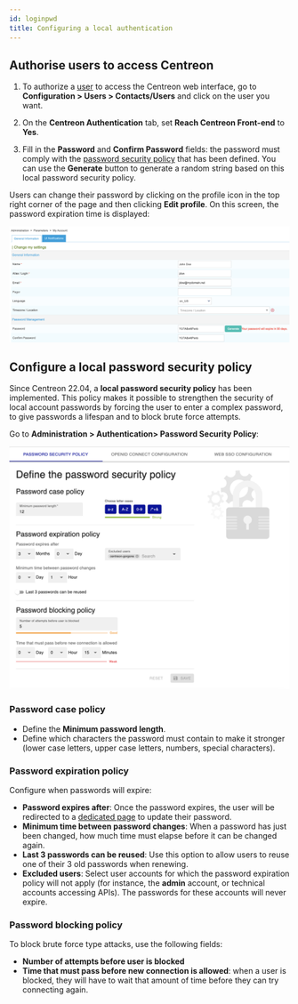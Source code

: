 ```yaml
---
id: loginpwd
title: Configuring a local authentication
---
```


## Authorise users to access Centreon

1. To authorize a [user](../monitoring/basic-objects/contacts) to access the Centreon web interface, go to
**Configuration > Users > Contacts/Users** and click on the user you want.

2. On the **Centreon Authentication** tab, set **Reach Centreon Front-end** to **Yes**.

3. Fill in the **Password** and
**Confirm Password** fields: the password must comply with the [password security policy](#configure-a-local-password-security-policy) that has been defined. You can use the **Generate** button to generate a random string based on this
local password security policy.

Users can change their password by clicking on the profile icon in the top right corner of the page and then clicking **Edit profile**.
On this screen, the password expiration time is displayed:

![image](../assets/administration/password_expiration.png)

## Configure a local password security policy

Since Centreon 22.04, a **local password security policy** has been implemented.
This policy makes it possible to strengthen the security of local account passwords by forcing the user to enter a
complex password, to give passwords a lifespan and to block brute force attempts.

Go to **Administration > Authentication> Password Security Policy**:

![image](../assets/administration/local-configuration.png)

### Password case policy

- Define the **Minimum password length**.
- Define which characters the password must contain to make it stronger (lower case letters, upper case letters, numbers, special characters).

### Password expiration policy

Configure when passwords will expire:

- **Password expires after**: Once the password expires, the user will be redirected to a
  [dedicated page](../getting-started/interface.md#reset-your-password-when-expired) to update their password.
- **Minimum time between password changes**: When a password has just been changed, how much time must elapse before it can be changed again.
- **Last 3 passwords can be reused**: Use this option to allow users to reuse one of their 3 old passwords when renewing.
- **Excluded users**: Select user accounts for which the password expiration policy will not apply (for instance, the **admin** account, or technical accounts accessing APIs). The passwords for these accounts will never expire.

### Password blocking policy

To block brute force type attacks, use the following fields:
- **Number of attempts before user is blocked** 
- **Time that must pass before new connection is allowed**: when a user is blocked, they will have to wait that amount of time before they can try connecting again.
